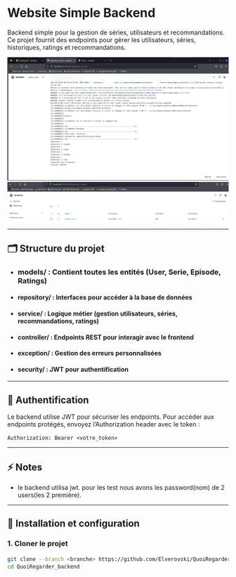 # Website Simple Backend

Backend simple pour la gestion de séries, utilisateurs et recommandations.  
Ce projet fournit des endpoints pour gérer les utilisateurs, séries, historiques, ratings et recommandations.

![Backend Overview](img.png)  
![Endpoints Overview](img_1.png)

---
## 🗂️ Structure du projet
 - ### models/ : Contient toutes les entités (User, Serie, Episode, Ratings)
 - #### repository/ : Interfaces pour accéder à la base de données
 - #### service/ : Logique métier (gestion utilisateurs, séries, recommandations, ratings)
 - #### controller/ : Endpoints REST pour interagir avec le frontend
 - #### exception/ : Gestion des erreurs personnalisées
 - #### security/ : JWT pour authentification

---

## 🔑 Authentification
Le backend utilise JWT pour sécuriser les endpoints.
Pour accéder aux endpoints protégés, envoyez l’Authorization header avec le token :

    Authorization: Bearer <votre_token>
---

## ⚡ Notes
 -  le backend utilisa jwt. pour les test nous avons les password(nom) de 2 users(les 2 première).

---


## 🚀 Installation et configuration

### 1. Cloner le projet
```bash
git clone --branch <branche> https://github.com/Elverovski/QuoiRegarder_backend.git
cd QuoiRegarder_backend
